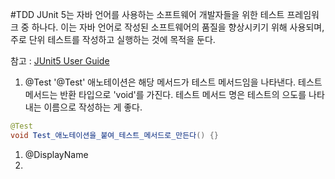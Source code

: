 #TDD
JUnit 5는 자바 언어를 사용하는 소프트웨어 개발자들을 위한 테스트 프레임워크 중 하나다.
이는 자바 언어로 작성된 소프트웨어의 품질을 향상시키기 위해 사용되며, 주로 단위 테스트를 작성하고 실행하는 것에 목적을 둔다.

참고 : [JUnit5 User Guide](https://junit.org/junit5/docs/current/user-guide/)

1.  @Test
'@Test' 애노테이션은 해당 메서드가 테스트 메서드임을 나타낸다.
테스트 메서드는 반환 타입으로 'void'를 가진다.
테스트 메서드 명은 테스트의 으도를 나타내는 이름으로 작성하는 게 좋다.
```java
@Test  
void Test_애노테이션을_붙여_테스트_메서드로_만든다() {}
```
1. @DisplayName
2. 